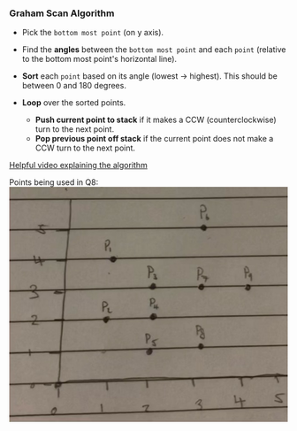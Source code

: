 ### Graham Scan Algorithm

- Pick the `bottom most point` (on y axis).
- Find the **angles** between the `bottom most point` and each `point` (relative to the bottom most point's horizontal line).
- **Sort** each `point` based on its angle (lowest -> highest). This should be between 0 and 180 degrees.
- **Loop** over the sorted points.

  - **Push current point to stack** if it makes a CCW (counterclockwise) turn to the next point.
  - **Pop previous point off stack** if the current point does not make a CCW turn to the next point.

[Helpful video explaining the algorithm](https://youtu.be/B2AJoQSZf4M)

Points being used in Q8:
![Q8 Points Used](imgs/q8_points.JPEG)
